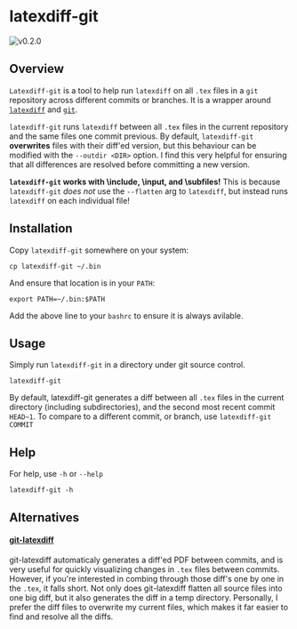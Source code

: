 # latexdiff-git

![v0.2.0](https://d25lcipzij17d.cloudfront.net/badge.svg?id=gh&type=6&v=0.2.0&x2=0)

## Overview

`Latexdiff-git` is a tool to help run `latexdiff` on all `.tex` files in a `git` repository across different commits or branches. It is a wrapper around [`latexdiff`](https://git-scm.com) and [`git`](https://git-scm.com).

`latexdiff-git` runs `latexdiff` between all `.tex` files in the current repository and the same files one commit previous. By default, `latexdiff-git` **overwrites** files with their diff'ed version, but this behaviour can be modified with the `--outdir <DIR>` option. I find this very helpful for ensuring that all differences are resolved before committing a new version. 

**`latexdiff-git` works with \include, \input, and \subfiles!** This is because `latexdiff-git` *does not* use the `--flatten` arg to `latexdiff`, but instead runs `latexdiff` on each individual file!

## Installation

Copy `latexdiff-git` somewhere on your system:

```
cp latexdiff-git ~/.bin
```

And ensure that location is in your `PATH`:

```
export PATH=~/.bin:$PATH
```

Add the above line to your `bashrc` to ensure it is always avilable.

## Usage

Simply run `latexdiff-git` in a directory under git source control.

```
latexdiff-git
```

By default, latexdiff-git generates a diff between all `.tex` files in the current directory (including subdirectories), and the second most recent commit `HEAD~1`. To compare to a different commit, or branch, use `latexdiff-git COMMIT`

## Help

For help, use `-h` or `--help`

```
latexdiff-git -h
```

## Alternatives

#### [git-latexdiff](https://gitlab.com/git-latexdiff/git-latexdiff) 
git-latexdiff automaticaly generates a diff'ed PDF between commits, and is very useful for quickly visualizing changes in `.tex` files between commits. However, if you're interested in combing through those diff's one by one in the `.tex`, it falls short. Not only does git-latexdiff flatten all source files into one big diff, but it also generates the diff in a temp directory. Personally, I prefer the diff files to overwrite my current files, which makes it far easier to find and resolve all the diffs.
